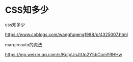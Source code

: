 # CSS知多少



css知多少

https://www.cnblogs.com/wangfupeng1988/p/4325007.html



margin:auto的魔法

https://mp.weixin.qq.com/s/KoIpUnJtUp2Y5bComYRHHw